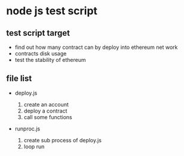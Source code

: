 # node js test script 

## test script target
* find out how many contract can by deploy into ethereum net work
* contracts disk usage
* test the stability of ethereum


## file list
* deploy.js
    1. create an account 
    2. deploy a contract 
    3. call some functions
   
* runproc.js
  1. create sub process of deploy.js 
  2. loop run


